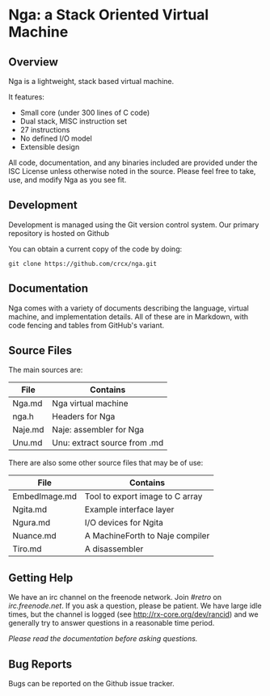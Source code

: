 # Nga: a Stack Oriented Virtual Machine

## Overview

Nga is a lightweight, stack based virtual machine.

It features:

* Small core (under 300 lines of C code)
* Dual stack, MISC instruction set
* 27 instructions
* No defined I/O model
* Extensible design

All code, documentation, and any binaries included are provided under the ISC License unless otherwise noted in the source. Please feel free to take, use, and modify Nga as you see fit.

## Development

Development is managed using the Git version control system. Our primary repository is hosted on Github

You can obtain a current copy of the code by doing:

    git clone https://github.com/crcx/nga.git

## Documentation

Nga comes with a variety of documents describing the language, virtual machine, and implementation details. All of these are in Markdown, with code fencing and tables from GitHub's variant.

## Source Files

The main sources are:

| File          | Contains                        |
| ------------- | ------------------------------- |
| Nga.md        | Nga virtual machine             |
| nga.h         | Headers for Nga                 |
| Naje.md       | Naje: assembler for Nga         |
| Unu.md        | Unu: extract source from .md    |

There are also some other source files that may be of use:

| File          | Contains                        |
| ------------- | ------------------------------- |
| EmbedImage.md | Tool to export image to C array |
| Ngita.md      | Example interface layer         |
| Ngura.md      | I/O devices for Ngita           |
| Nuance.md     | A MachineForth to Naje compiler |
| Tiro.md       | A disassembler                  |

## Getting Help

We have an irc channel on the freenode network. Join *#retro* on *irc.freenode.net*. If you ask a question, please be patient. We have large idle times, but the channel is logged (see http://rx-core.org/dev/rancid) and we generally try to answer questions in a reasonable time period.

*Please read the documentation before asking questions.*

## Bug Reports

Bugs can be reported on the Github issue tracker.
